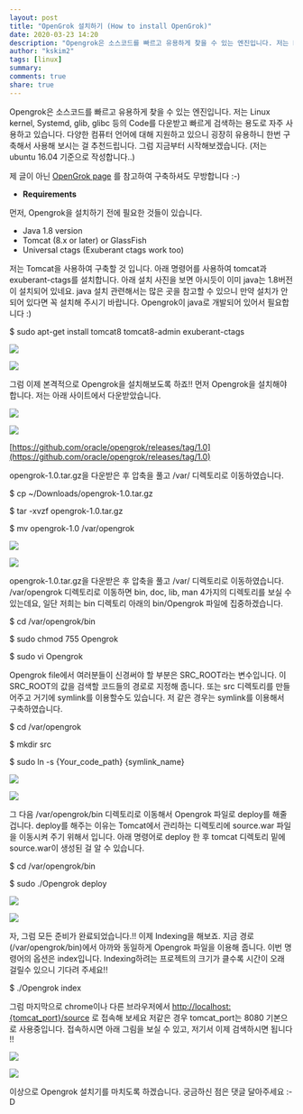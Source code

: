 ```yaml
---
layout: post
title: "OpenGrok 설치하기 (How to install OpenGrok)"
date: 2020-03-23 14:20
description: "Opengrok은 소스코드를 빠르고 유용하게 찾을 수 있는 엔진입니다. 저는 Linux kernel, Systemd, glib, glibc 등의 Code를 다운받고 빠르게 검색하는 용도로 자주 사용하고 있습니다. 다양한 컴퓨터 언어에 대해 지원하고 있으니 굉장히 유용하니 한번 구축해서 사용해 보시는 걸 추천드립니다. 그럼 지금부터 시작해보겠습니다. (저는 ubuntu 16.04 기준으로 작성합니다..)"
author: "kskim2"
tags: [linux]
summary: 
comments: true
share: true
---
```




Opengrok은 소스코드를 빠르고 유용하게 찾을 수 있는 엔진입니다. 저는 Linux kernel, Systemd, glib, glibc 등의 Code를 다운받고 빠르게 검색하는 용도로 자주 사용하고 있습니다. 다양한 컴퓨터 언어에 대해 지원하고 있으니 굉장히 유용하니 한번 구축해서 사용해 보시는 걸 추천드립니다. 그럼 지금부터 시작해보겠습니다. (저는 ubuntu 16.04 기준으로 작성합니다..)

제 글이 아닌  [OpenGrok page](http://oracle.github.io/opengrok/)  를 참고하여 구축하셔도 무방합니다 :-)

-   **Requirements**

먼저, Opengrok을 설치하기 전에 필요한 것들이 있습니다.

-   Java 1.8 version
-   Tomcat (8.x or later) or GlassFish
-   Universal ctags (Exuberant ctags work too)

저는 Tomcat을 사용하여 구축할 것 입니다. 아래 명령어를 사용하여 tomcat과 exuberant-ctags를 설치합니다. 아래 설치 사진을 보면 아시듯이 이미 java는 1.8버전이 설치되어 있네요. java 설치 관련해서는 많은 곳을 참고할 수 있으니 만약 설치가 안되어 있다면 꼭 설치해 주시기 바랍니다. Opengrok이 java로 개발되어 있어서 필요합니다 :)

$ sudo apt-get install tomcat8 tomcat8-admin exuberant-ctags

![](https://miro.medium.com/max/60/0*GpKPJZbgcF_SXxxR.?q=20)

![](https://miro.medium.com/max/820/0*GpKPJZbgcF_SXxxR.)

그럼 이제 본격적으로 Opengrok을 설치해보도록 하죠!! 먼저 Opengrok을 설치해야 합니다. 저는 아래 사이트에서 다운받았습니다.

![](https://miro.medium.com/max/60/0*i7CJu6fHp2bJOJJo.?q=20)

![](https://miro.medium.com/max/717/0*i7CJu6fHp2bJOJJo.)

[https://github.com/oracle/opengrok/releases/tag/1.0](https://github.com/oracle/opengrok/releases/tag/1.0)

opengrok-1.0.tar.gz을 다운받은 후 압축을 풀고 /var/ 디렉토리로 이동하였습니다.

$ cp ~/Downloads/opengrok-1.0.tar.gz

$ tar -xvzf opengrok-1.0.tar.gz

$ mv opengrok-1.0 /var/opengrok

![](https://miro.medium.com/max/60/0*j5CbdoHu3w3PVcAk.?q=20)

![](https://miro.medium.com/max/609/0*j5CbdoHu3w3PVcAk.)

opengrok-1.0.tar.gz을 다운받은 후 압축을 풀고 /var/ 디렉토리로 이동하였습니다. /var/opengrok 디렉토리로 이동하면 bin, doc, lib, man 4가지의 디렉토리를 보실 수 있는데요, 일단 저희는 bin 디렉토리 아래의 bin/Opengrok 파일에 집중하겠습니다.

$ cd /var/opengrok/bin

$ sudo chmod 755 Opengrok

$ sudo vi Opengrok

Opengrok file에서 여러분들이 신경써야 할 부분은 SRC_ROOT라는 변수입니다. 이 SRC_ROOT의 값을 검색할 코드들의 경로로 지정해 줍니다. 또는 src 디렉토리를 만들어주고 거기에 symlink를 이용할수도 있습니다. 저 같은 경우는 symlink를 이용해서 구축하였습니다.

$ cd /var/opengrok

$ mkdir src

$ sudo ln -s {Your_code_path} {symlink_name}

![](https://miro.medium.com/max/60/0*yp7QMXoHr4bTgHOo.?q=20)

![](https://miro.medium.com/max/720/0*yp7QMXoHr4bTgHOo.)

그 다음 /var/opengrok/bin 디렉토리로 이동해서 Opengrok 파일로 deploy를 해줄겁니다. deploy를 해주는 이유는 Tomcat에서 관리하는 디렉토리에 source.war 파일을 이동시켜 주기 위해서 입니다. 아래 명령어로 deploy 한 후 tomcat 디렉토리 밑에 source.war이 생성된 걸 알 수 있습니다.

$ cd /var/opengrok/bin

$ sudo ./Opengrok deploy

![](https://miro.medium.com/max/60/0*2EW_fuWtHF8WNlnK.?q=20)

![](https://miro.medium.com/max/666/0*2EW_fuWtHF8WNlnK.)

자, 그럼 모든 준비가 완료되었습니다.!! 이제 Indexing을 해보죠. 지금 경로(/var/opengrok/bin)에서 아까와 동일하게 Opengrok 파일을 이용해 줍니다. 이번 명령어의 옵션은 index입니다. Indexing하려는 프로젝트의 크기가 클수록 시간이 오래 걸릴수 있으니 기다려 주세요!!

$ ./Opengrok index

그럼 마지막으로 chrome이나 다른 브라우저에서  [http://localhost:{tomcat_port}/source](http://localhost:{tomcat_port}/source)  로 접속해 보세요 저같은 경우 tomcat_port는 8080 기본으로 사용중입니다. 접속하시면 아래 그림을 보실 수 있고, 저기서 이제 검색하시면 됩니다 !!

![](https://miro.medium.com/max/60/0*9BCR_f33G2GbB-Cn.?q=20)

![](https://miro.medium.com/max/684/0*9BCR_f33G2GbB-Cn.)

이상으로 Opengrok 설치기를 마치도록 하겠습니다. 궁금하신 점은 댓글 달아주세요 :-D
